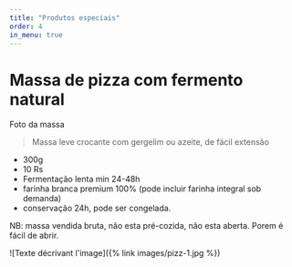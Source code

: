 ```yaml
---
title: "Produtos especiais"
order: 4
in_menu: true
---
```

Massa de pizza com fermento natural
===

Foto da massa

> Massa leve crocante com gergelim ou azeite, de fácil extensão
- 300g 
- 10 Rs
- Fermentação lenta min 24-48h
- farinha branca premium 100% (pode incluir farinha integral sob demanda)
- conservação 24h, pode ser congelada. 

NB: massa vendida bruta, não esta pré-cozida, não esta aberta. Porem é fácil de abrir.

![Texte décrivant l'image]({% link images/pizz-1.jpg %}) 